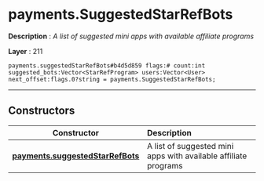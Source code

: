 # payments.SuggestedStarRefBots

**Description** : *A list of suggested mini apps with available affiliate programs*

**Layer** : 211

```tl
payments.suggestedStarRefBots#b4d5d859 flags:# count:int suggested_bots:Vector<StarRefProgram> users:Vector<User> next_offset:flags.0?string = payments.SuggestedStarRefBots;
```

---

## Constructors

| Constructor | Description |
| :---: | :--- |
| [**payments.suggestedStarRefBots**](constructor/payments.suggestedStarRefBots) | A list of suggested mini apps with available affiliate programs |